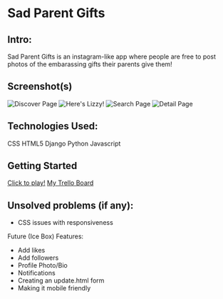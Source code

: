 # Sad Parent Gifts

## Intro:
Sad Parent Gifts is an instagram-like app where people are free to post photos of the embarassing gifts their parents give them!



## Screenshot(s)
![Discover Page](https://i.imgur.com/02hFndj.png)
![Here's Lizzy!](https://i.imgur.com/lLtRm5R.png)
![Search Page](https://i.imgur.com/Kc0Oxq4.png)
![Detail Page](https://i.imgur.com/VCKpoPG.png)


## Technologies Used:
CSS
HTML5
Django 
Python
Javascript

## Getting Started 
[Click to play!](https://safe-castle-14369.herokuapp.com/)
[My Trello Board](https://trello.com/b/aFmYspOF/project-2)

## Unsolved problems (if any):
- CSS issues with responsiveness 

Future (Ice Box) Features:
- Add likes
- Add followers 
- Profile Photo/Bio
- Notifications 
- Creating an update.html form 
- Making it mobile friendly 